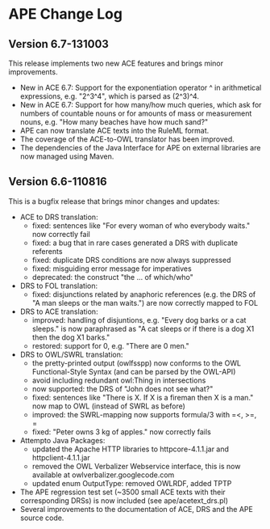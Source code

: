 APE Change Log
==============

Version 6.7-131003
------------------

This release implements two new ACE features and brings minor improvements.

- New in ACE 6.7: Support for the exponentiation operator ^ in arithmetical expressions,
  e.g. "2^3^4", which is parsed as (2^3)^4.
- New in ACE 6.7: Support for how many/how much queries, which ask for numbers of
  countable nouns or for amounts of mass or measurement nouns,
  e.g. "How many beaches have how much sand?"
- APE can now translate ACE texts into the RuleML format.
- The coverage of the ACE-to-OWL translator has been improved.
- The dependencies of the Java Interface for APE on external libraries are now managed using Maven.


Version 6.6-110816
------------------

This is a bugfix release that brings minor changes and updates:

- ACE to DRS translation:
  - fixed: sentences like "For every woman of who everybody waits." now correctly fail
  - fixed: a bug that in rare cases generated a DRS with duplicate referents
  - fixed: duplicate DRS conditions are now always suppressed
  - fixed: misguiding error message for imperatives
  - deprecated: the construct "the ... of which/who"
- DRS to FOL translation:
  - fixed: disjunctions related by anaphoric references (e.g. the DRS of "A man sleeps or the man
    waits.") are now correctly mapped to FOL
- DRS to ACE translation:
  - improved: handling of disjuntions, e.g. "Every dog barks or a cat sleeps." is now paraphrased
    as "A cat sleeps or if there is a dog X1 then the dog X1 barks."
  - restored: support for 0, e.g. "There are 0 men."
- DRS to OWL/SWRL translation:
  - the pretty-printed output (owlfsspp) now conforms to the OWL Functional-Style Syntax (and can
    be parsed by the OWL-API)
  - avoid including redundant owl:Thing in intersections
  - now supported: the DRS of "John does not see what?"
  - fixed: sentences like "There is X. If X is a fireman then X is a man." now map to OWL (instead
    of SWRL as before)
  - improved: the SWRL-mapping now supports formula/3 with =<, >=, \=
  - fixed: "Peter owns 3 kg of apples." now correctly fails
- Attempto Java Packages:
  - updated the Apache HTTP libraries to httpcore-4.1.1.jar and httpclient-4.1.1.jar
  - removed the OWL Verbalizer Webservice interface, this is now available at
    owlverbalizer.googlecode.com
  - updated enum OutputType: removed OWLRDF, added TPTP
- The APE regression test set (~3500 small ACE texts with their corresponding DRSs) is now included
  (see ape/acetext_drs.pl)
- Several improvements to the documentation of ACE, DRS and the APE source code.
